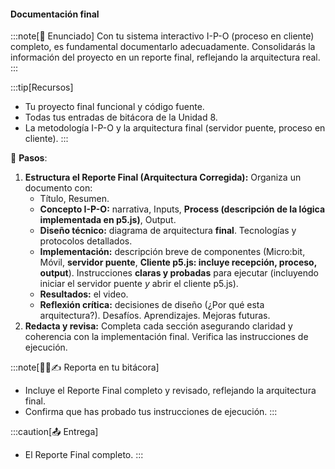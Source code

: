 #### Documentación final

:::note[🎯 Enunciado]
Con tu sistema interactivo I-P-O (proceso en cliente) completo, es fundamental documentarlo adecuadamente. Consolidarás la información del proyecto en un reporte final, reflejando la arquitectura real.
:::

:::tip[Recursos]
*   Tu proyecto final funcional y código fuente.
*   Todas tus entradas de bitácora de la Unidad 8.
*   La metodología I-P-O y la arquitectura final (servidor puente, proceso en cliente).
:::

👣 **Pasos**:

1.  **Estructura el Reporte Final (Arquitectura Corregida):** Organiza un documento con:
    *   Título, Resumen.
    *   **Concepto I-P-O:** narrativa, Inputs, **Process (descripción de la lógica implementada en p5.js)**, Output.
    *   **Diseño técnico:** diagrama de arquitectura **final**. Tecnologías y protocolos detallados.
    *   **Implementación:** descripción breve de componentes (Micro:bit, Móvil, **servidor puente**, **Cliente p5.js: incluye recepción, proceso, output**). Instrucciones **claras y probadas** para ejecutar (incluyendo iniciar el servidor puente *y* abrir el cliente p5.js).
    *   **Resultados:** el video.
    *   **Reflexión crítica:** decisiones de diseño (¿Por qué esta arquitectura?). Desafíos. Aprendizajes. Mejoras futuras.
2.  **Redacta y revisa:** Completa cada sección asegurando claridad y coherencia con la implementación final. Verifica las instrucciones de ejecución.

:::note[🧐🧪✍️ Reporta en tu bitácora]
*   Incluye el Reporte Final completo y revisado, reflejando la arquitectura final.
*   Confirma que has probado tus instrucciones de ejecución.
:::

:::caution[📤 Entrega]
*   El Reporte Final completo.
:::
